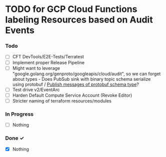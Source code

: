 # TODO for GCP Cloud Functions labeling Resources based on Audit Events
### Todo
- [ ] CFT DevTools/E2E-Tests/Terratest
- [ ] Implement proper Release Pipeline
- [ ] Might want to leverage "google.golang.org/genproto/googleapis/cloud/audit", so we can forget about types - Does PubSub sink with binary topic schema serialize using protobuf / [Publish messages of protobuf schema type](https://cloud.google.com/pubsub/docs/samples/pubsub-publish-proto-messages)?
- [ ] Test drive v2/EventArc
- [ ] Harden Default Compute Service Account (Revoke Editor)
- [ ] Stricter naming of terraform resources/modules

### In Progress

- [ ] Nothing  

### Done ✓

- [x] Nothing
